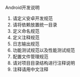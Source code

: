 Android开发说明

1. 请定义安卓开发规范
2. 请将依赖放置统一目录
3. 定义命名规范
4. 定义注释规范
5. 日志输出规范
6. 功能测试规范以及性能测试规范
7. 配置文件管理规范
8. 请对项目目录结构进行注释说明
9. 注释请用中文注释